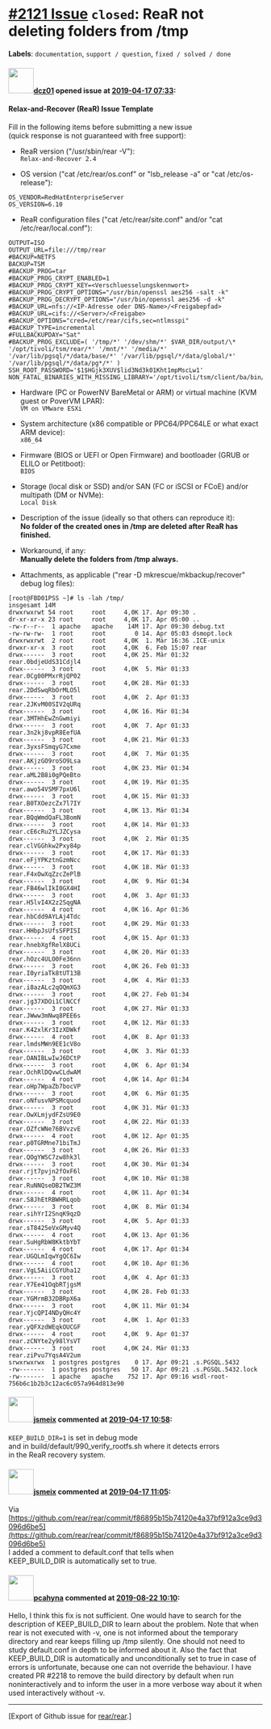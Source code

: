 [\#2121 Issue](https://github.com/rear/rear/issues/2121) `closed`: ReaR not deleting folders from /tmp
======================================================================================================

**Labels**: `documentation`, `support / question`,
`fixed / solved / done`

#### <img src="https://avatars.githubusercontent.com/u/20817288?v=4" width="50">[dcz01](https://github.com/dcz01) opened issue at [2019-04-17 07:33](https://github.com/rear/rear/issues/2121):

#### Relax-and-Recover (ReaR) Issue Template

Fill in the following items before submitting a new issue  
(quick response is not guaranteed with free support):

-   ReaR version ("/usr/sbin/rear -V"):  
    `Relax-and-Recover 2.4`

-   OS version ("cat /etc/rear/os.conf" or "lsb\_release -a" or "cat
    /etc/os-release"):

<!-- -->

    OS_VENDOR=RedHatEnterpriseServer
    OS_VERSION=6.10

-   ReaR configuration files ("cat /etc/rear/site.conf" and/or "cat
    /etc/rear/local.conf"):

<!-- -->

    OUTPUT=ISO
    OUTPUT_URL=file:///tmp/rear
    #BACKUP=NETFS
    BACKUP=TSM
    #BACKUP_PROG=tar
    #BACKUP_PROG_CRYPT_ENABLED=1
    #BACKUP_PROG_CRYPT_KEY=<Verschluesselungskennwort>
    #BACKUP_PROG_CRYPT_OPTIONS="/usr/bin/openssl aes256 -salt -k"
    #BACKUP_PROG_DECRYPT_OPTIONS="/usr/bin/openssl aes256 -d -k"
    #BACKUP_URL=nfs://<IP-Adresse oder DNS-Name>/<Freigabepfad>
    #BACKUP_URL=cifs://<Server>/<Freigabe>
    #BACKUP_OPTIONS="cred=/etc/rear/cifs,sec=ntlmsspi"
    #BACKUP_TYPE=incremental
    #FULLBACKUPDAY="Sat"
    #BACKUP_PROG_EXCLUDE=( '/tmp/*' '/dev/shm/*' $VAR_DIR/output/\* '/opt/tivoli/tsm/rear/*' '/mnt/*' '/media/*' '/var/lib/pgsql/*/data/base/*' '/var/lib/pgsql/*/data/global/*' '/var/lib/pgsql/*/data/pg*/*' )
    SSH_ROOT_PASSWORD='$1$HGjk3XUV$lid3Nd3k01Kht1mpMscLw1'
    NON_FATAL_BINARIES_WITH_MISSING_LIBRARY='/opt/tivoli/tsm/client/ba/bin/libvixMntapi.so.1.1.0'

-   Hardware (PC or PowerNV BareMetal or ARM) or virtual machine (KVM
    guest or PoverVM LPAR):  
    `VM on VMware ESXi`

-   System architecture (x86 compatible or PPC64/PPC64LE or what exact
    ARM device):  
    `x86_64`

-   Firmware (BIOS or UEFI or Open Firmware) and bootloader (GRUB or
    ELILO or Petitboot):  
    `BIOS`

-   Storage (local disk or SSD) and/or SAN (FC or iSCSI or FCoE) and/or
    multipath (DM or NVMe):  
    `Local Disk`

-   Description of the issue (ideally so that others can reproduce
    it):  
    **No folder of the created ones in /tmp are deleted after ReaR has
    finished.**

-   Workaround, if any:  
    **Manually delete the folders from /tmp always.**

-   Attachments, as applicable ("rear -D mkrescue/mkbackup/recover"
    debug log files):

<!-- -->

    [root@FBD01PSS ~]# ls -lah /tmp/
    insgesamt 14M
    drwxrwxrwt 54 root     root     4,0K 17. Apr 09:30 .
    dr-xr-xr-x 23 root     root     4,0K 17. Apr 05:00 ..
    -rw-r--r--  1 apache   apache    14M 17. Apr 09:30 debug.txt
    -rw-rw-rw-  1 root     root        0 14. Apr 05:03 dsmopt.lock
    drwxrwxrwt  2 root     root     4,0K  1. Mär 16:36 .ICE-unix
    drwxr-xr-x  3 root     root     4,0K  6. Feb 15:07 rear
    drwx------  3 root     root     4,0K 25. Mär 01:32 rear.0bdjeUdS31Cdjl4
    drwx------  3 root     root     4,0K  5. Mär 01:33 rear.0Cg00PMxrRjQP02
    drwx------  3 root     root     4,0K 28. Mär 01:33 rear.2DdSwqRbOrMLO5l
    drwx------  3 root     root     4,0K  2. Apr 01:33 rear.2JKvM00SIV2qURq
    drwx------  3 root     root     4,0K 16. Mär 01:34 rear.3MTHhEwZnGwmiyi
    drwx------  3 root     root     4,0K  7. Apr 01:33 rear.3n2kj8vpR8EefUA
    drwx------  3 root     root     4,0K 21. Mär 01:33 rear.3yxsFSmqyG7Cxme
    drwx------  3 root     root     4,0K  7. Mär 01:35 rear.AKjzGO9roSO9Lsa
    drwx------  3 root     root     4,0K 23. Mär 01:34 rear.aML2B8i0gPQeBto
    drwx------  3 root     root     4,0K 19. Mär 01:35 rear.awo54VSMF7pxU6l
    drwx------  3 root     root     4,0K 15. Mär 01:33 rear.B0TXOezcZx7l7IY
    drwx------  3 root     root     4,0K 13. Mär 01:34 rear.BQqWmdQaFL3BomN
    drwx------  3 root     root     4,0K 14. Mär 01:33 rear.cE6cRu2YLJZCysa
    drwx------  3 root     root     4,0K  2. Mär 01:35 rear.clVGGhkw2Pxy84p
    drwx------  3 root     root     4,0K 17. Mär 01:33 rear.eFjYPKztnGzmNcc
    drwx------  3 root     root     4,0K 18. Mär 01:33 rear.F4xOwXqZzcZePlB
    drwx------  3 root     root     4,0K  9. Mär 01:34 rear.FB46wlIkI0GX4HI
    drwx------  3 root     root     4,0K  3. Apr 01:33 rear.H5lvI4X2z2SqgNA
    drwx------  4 root     root     4,0K 16. Apr 01:36 rear.hbCdd9AYLAj4Tdc
    drwx------  3 root     root     4,0K 29. Mär 01:33 rear.HHbpJsUfsSFPISI
    drwx------  4 root     root     4,0K 15. Apr 01:33 rear.hnebXgfRelX8UCi
    drwx------  3 root     root     4,0K 20. Mär 01:33 rear.hOzc4ULO0Fe36nn
    drwx------  3 root     root     4,0K 26. Feb 01:33 rear.I0yriaTk8tUT13B
    drwx------  3 root     root     4,0K  4. Mär 01:33 rear.i8azALc2qOQmXG3
    drwx------  3 root     root     4,0K 27. Feb 01:34 rear.jg37XDOi1ClNCCf
    drwx------  3 root     root     4,0K 27. Mär 01:33 rear.JWww3mNwq8PEE6s
    drwx------  3 root     root     4,0K 12. Mär 01:33 rear.K42xlKr3IzXDWkf
    drwx------  4 root     root     4,0K  8. Apr 01:33 rear.lmdsMWn9EE1cV8o
    drwx------  3 root     root     4,0K  3. Mär 01:33 rear.OANIBLwIwJ6DCtP
    drwx------  3 root     root     4,0K  6. Apr 01:34 rear.OchRlDQvwCLdwAM
    drwx------  4 root     root     4,0K 14. Apr 01:34 rear.oHp7WpaZb7bocVP
    drwx------  3 root     root     4,0K  6. Mär 01:35 rear.oNfusvNPSMcquod
    drwx------  3 root     root     4,0K 31. Mär 01:33 rear.OwXLmjydFZsU9E0
    drwx------  3 root     root     4,0K 22. Mär 01:33 rear.OZfcWNe76BVvzvE
    drwx------  4 root     root     4,0K 12. Apr 01:35 rear.p0TGRMne71biTmJ
    drwx------  3 root     root     4,0K 26. Mär 01:33 rear.QOgYWSC7zw8hk3l
    drwx------  3 root     root     4,0K 30. Mär 01:34 rear.rjt7pvjn2fOxF6l
    drwx------  3 root     root     4,0K 10. Mär 01:38 rear.RuNNQseDB2TWZ3M
    drwx------  4 root     root     4,0K 11. Apr 01:34 rear.S8JhEtRBWHRLqob
    drwx------  3 root     root     4,0K  8. Mär 01:34 rear.sihYrI2SnqK9qzD
    drwx------  3 root     root     4,0K  5. Apr 01:33 rear.sT8425eVxGMyv4Q
    drwx------  4 root     root     4,0K 13. Apr 01:36 rear.SuHgRbW8KktbYbT
    drwx------  4 root     root     4,0K 17. Apr 01:34 rear.UGQLmIqwYgQC6Iw
    drwx------  4 root     root     4,0K 10. Apr 01:36 rear.VgL5AiiCGYUha12
    drwx------  3 root     root     4,0K  4. Apr 01:33 rear.Y7Ee41OqbRTjgsM
    drwx------  3 root     root     4,0K 28. Feb 01:33 rear.YGMrmB32DBRpX6a
    drwx------  3 root     root     4,0K 11. Mär 01:34 rear.YjcQPI4NDyQHc4Y
    drwx------  3 root     root     4,0K  1. Apr 01:33 rear.yQFXzdWEqkOUCGF
    drwx------  4 root     root     4,0K  9. Apr 01:37 rear.zCNYte2y98lYsVT
    drwx------  3 root     root     4,0K 24. Mär 01:33 rear.ziPvu7YqsA4V2um
    srwxrwxrwx  1 postgres postgres    0 17. Apr 09:21 .s.PGSQL.5432
    -rw-------  1 postgres postgres   50 17. Apr 09:21 .s.PGSQL.5432.lock
    -rw-------  1 apache   apache    752 17. Apr 09:16 wsdl-root-756b6c1b2b3c12ac6c057a964d813e90

#### <img src="https://avatars.githubusercontent.com/u/1788608?u=925fc54e2ce01551392622446ece427f51e2f0ce&v=4" width="50">[jsmeix](https://github.com/jsmeix) commented at [2019-04-17 10:58](https://github.com/rear/rear/issues/2121#issuecomment-484036774):

`KEEP_BUILD_DIR=1` is set in debug mode  
and in build/default/990\_verify\_rootfs.sh where it detects errors  
in the ReaR recovery system.

#### <img src="https://avatars.githubusercontent.com/u/1788608?u=925fc54e2ce01551392622446ece427f51e2f0ce&v=4" width="50">[jsmeix](https://github.com/jsmeix) commented at [2019-04-17 11:05](https://github.com/rear/rear/issues/2121#issuecomment-484038620):

Via  
[https://github.com/rear/rear/commit/f86895b15b74120e4a37bf912a3ce9d3096d6be5](https://github.com/rear/rear/commit/f86895b15b74120e4a37bf912a3ce9d3096d6be5)  
I added a comment to default.conf that tells when  
KEEP\_BUILD\_DIR is automatically set to true.

#### <img src="https://avatars.githubusercontent.com/u/26300485?u=9105d243bc9f7ade463a3e52e8dd13fa67837158&v=4" width="50">[pcahyna](https://github.com/pcahyna) commented at [2019-08-22 10:10](https://github.com/rear/rear/issues/2121#issuecomment-523840536):

Hello, I think this fix is not sufficient. One would have to search for
the description of KEEP\_BUILD\_DIR to learn about the problem. Note
that when rear is not executed with -v, one is not informed about the
temporary directory and rear keeps filling up /tmp silently. One should
not need to study default.conf in depth to be informed about it. Also
the fact that KEEP\_BUILD\_DIR is automatically and unconditionally set
to true in case of errors is unfortunate, because one can not override
the behaviour. I have created PR \#2218 to remove the build directory by
default when run noninteractively and to inform the user in a more
verbose way about it when used interactively without -v.

------------------------------------------------------------------------

\[Export of Github issue for
[rear/rear](https://github.com/rear/rear).\]

